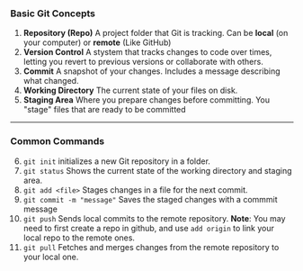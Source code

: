 ### **Basic Git Concepts**

1.  **Repository (Repo)**
    A project folder that Git is tracking. Can be
    **local** (on your computer) or
    **remote** (Like GitHub)
2.  **Version Control**
    A stystem that tracks changes to code
    over times, letting you revert to previous versions or collaborate with
    others.
3.  **Commit**
    A snapshot of your changes. Includes a
    message describing what changed.
4.  **Working Directory**
    The current state of your files on
    disk.
5.  **Staging Area**
    Where you prepare changes before
    committing. You "stage" files that are
    ready to be committed

---

### **Common Commands**

6. `git init`
   initializes a new Git repository in a
   folder.
7. `git status`
   Shows the current state of the working
   directory and staging area.
8. `git add <file>`
   Stages changes in a file for the next
   commit.
9. `git commit -m "message"`
   Saves the staged changes with a commmit
   message
10. `git push`
    Sends local commits to the remote
    repository.
    **Note**: You may need to first create
    a repo in github, and use `add origin`
    to link your local repo to the remote
    ones.
11. `git pull`
    Fetches and merges changes from the
    remote repository to your local one.
